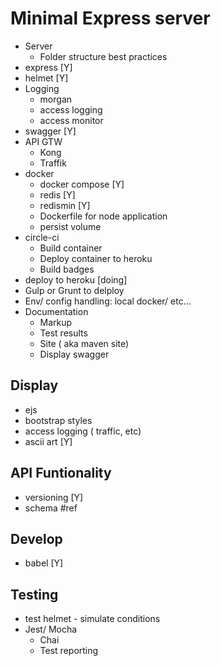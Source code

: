 # Minimal Express server

- Server
    - Folder structure best practices
- express  [Y]
- helmet [Y]
- Logging
    - morgan
    - access logging
    - access monitor
- swagger [Y]
- API GTW
    - Kong
    - Traffik
- docker 
    - docker compose [Y]
    - redis  [Y]           
    - redismin [Y] 
    - Dockerfile for node application
    - persist volume
- circle-ci
    - Build container
    - Deploy container to heroku
    - Build badges
- deploy to heroku [doing]
- Gulp or Grunt to delploy 
- Env/ config handling: local docker/ etc... 
- Documentation
    - Markup
    - Test results
    - Site ( aka maven site) 
    - Display swagger

## Display
- ejs
- bootstrap styles
- access logging ( traffic, etc)
- ascii art [Y]

## API Funtionality
- versioning [Y]
- schema #ref

## Develop
- babel [Y]

## Testing
- test helmet - simulate conditions
- Jest/ Mocha 
    - Chai
    - Test reporting